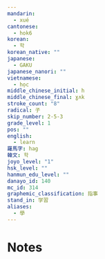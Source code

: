 ```yaml
---
mandarin:
  - xué
cantonese:
  - hok6
korean:
  - 학
korean_native: ""
japanese:
  - GAKU
japanese_nanori: ""
vietnamese:
  - học
middle_chinese_initial: h
middle_chinese_final: ɣʌk
stroke_count: "8"
radical: 子
skip_number: 2-5-3
grade_level: 1
pos: ""
english:
  - learn
羅馬字: hag
韓文: 학
joyo_level: "1"
hsk_level: ""
hanmun_edu_level: ""
danayo_id: 140
mc_id: 314
graphemic_classification: 指事
stand_in: 学習
aliases:
  - 學
---
```


# Notes
